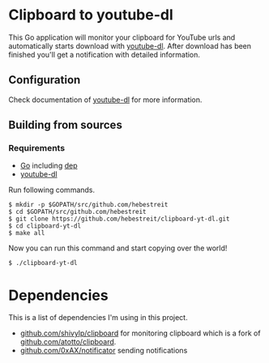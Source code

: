 # Clipboard to youtube-dl

This Go application will monitor your clipboard for YouTube urls and automatically starts download with [youtube-dl](https://github.com/rg3/youtube-dl/). After download has been finished you'll get a notification with detailed information.

## Configuration

Check documentation of [youtube-dl](https://github.com/rg3/youtube-dl/) for more information.

## Building from sources

### Requirements

* [Go](https://golang.org/doc/install) including [dep](https://github.com/golang/dep)
* [youtube-dl](https://github.com/rg3/youtube-dl/)

Run following commands.

    $ mkdir -p $GOPATH/src/github.com/hebestreit
    $ cd $GOPATH/src/github.com/hebestreit
    $ git clone https://github.com/hebestreit/clipboard-yt-dl.git
    $ cd clipboard-yt-dl
    $ make all

Now you can run this command and start copying over the world!

    $ ./clipboard-yt-dl

# Dependencies

This is a list of dependencies I'm using in this project.

* [github.com/shivylp/clipboard](https://github.com/shivylp/clipboard) for monitoring clipboard which is a fork of [github.com/atotto/clipboard](https://github.com/atotto/clipboard).
* [github.com/0xAX/notificator](https://github.com/0xAX/notificator) sending notifications
